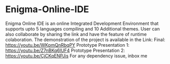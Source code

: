 # Enigma-Online-IDE
Enigma Online IDE is an online Integrated Development Environment that supports upto 5 languages compiling and 10 Additional themes. 
User can also collaborate by sharing the link and have the feature of runtime colaboration.
The demonstration of the project is available in the Link:
Final: https://youtu.be/WKpmQnRbqPY
Prototype Presentation 1: https://youtu.be/Z7nBKq6lUF4
Prototype Presentation 2: https://youtu.be/CjCKqENPJis
For any dependency issue, inbox me
